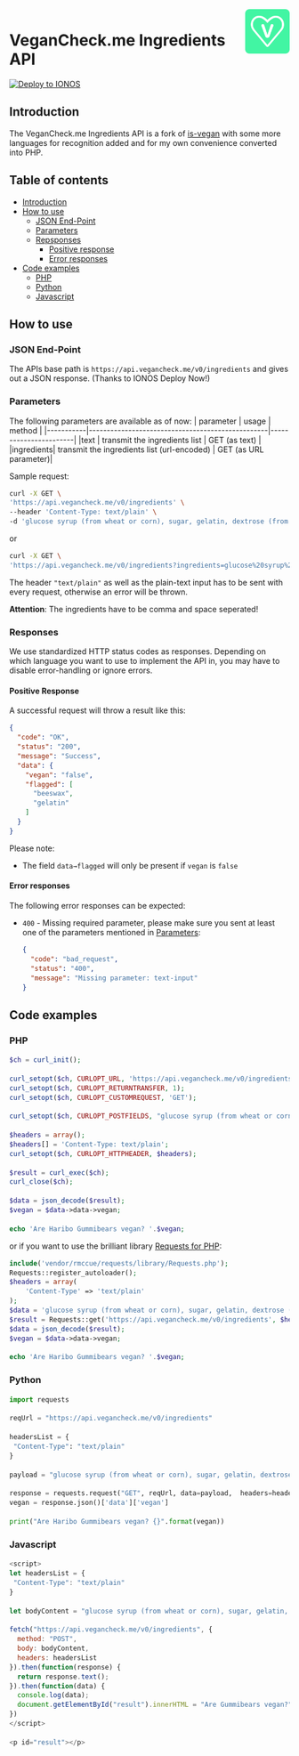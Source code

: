 <img width="80px" src="https://raw.githubusercontent.com/JokeNetwork/vegancheck.me/main/img/hero_icon.png" align="right" alt="VeganCheck Logo">

# VeganCheck.me Ingredients API
[![Deploy to IONOS](https://images.ionos.space/deploy-now-icons/deploy-to-ionos-btn.svg)](https://ionos.space/setup?repo=https://github.com/JokeNetwork/vegan-ingredients-api)

## Introduction
The VeganCheck.me Ingredients API is a fork of [is-vegan](https://github.com/hmontazeri/is-vegan) with some more languages for recognition added and for my own convenience converted into PHP.

## Table of contents
- [Introduction](#introduction)
- [How to use](#how-to-use)
  - [JSON End-Point](#json-end-point)
  - [Parameters](#parameters)
  - [Repsponses](#responses)
    - [Positive response](#positive-response)
    - [Error responses](#error-responses)
- [Code examples](#code-examples)
  - [PHP](#php)
  - [Python](#python)
  - [Javascript](#javascript)

## How to use
### JSON End-Point
The APIs base path is `https://api.vegancheck.me/v0/ingredients` and gives out a JSON response. (Thanks to IONOS Deploy Now!) 

### Parameters
The following parameters are available as of now:
| parameter | usage                                            | method                |
|-----------|--------------------------------------------------|-----------------------|
|text       | transmit the ingredients list                    | GET (as text)         |
|ingredients| transmit the ingredients list (url-encoded)      | GET (as URL parameter)|

Sample request:
  ````bash
  curl -X GET \
  'https://api.vegancheck.me/v0/ingredients' \
  --header 'Content-Type: text/plain' \
  -d 'glucose syrup (from wheat or corn), sugar, gelatin, dextrose (from wheat or corn), contains less than 2% of: citric acid, atrificial flavors, natural flavors, palm oil, palm kernel oil, carnabua wax, beeswax, yellow 5, red 40, blue 1.'
  ````
  or 
  ````bash
  curl -X GET \
  'https://api.vegancheck.me/v0/ingredients?ingredients=glucose%20syrup%20(from%20wheat%20or%20corn)%2C%20sugar%2C%20gelatin%2C%20dextrose%20(from%20wheat%20or%20corn)%2C%20contains%20less%20than%202%25%20of%3A%20citric%20acid%2C%20atrificial%20flavors%2C%20natural%20flavors%2C%20palm%20oil%2C%20palm%20kernel%20oil%2C%20carnabua%20wax%2C%20beeswax%2C%20yellow%205%2C%20red%2040%2C%20blue%201' \
  ````
The header `"text/plain"` as well as the plain-text input has to be sent with every request, otherwise an error will be thrown.

**Attention**: The ingredients have to be comma and space seperated!

### Responses
We use standardized HTTP status codes as responses. 
Depending on which language you want to use to implement the API in, you may have to disable error-handling or ignore errors.

#### Positive Response
A successful request will throw a result like this:
````json
{
  "code": "OK",
  "status": "200",
  "message": "Success",
  "data": {
    "vegan": "false",
    "flagged": [
      "beeswax",
      "gelatin"
    ]
  }
}
````
Please note:
* The field `data→flagged` will only be present if `vegan` is `false`

#### Error responses
The following error responses can be expected:

* `400` - Missing required parameter, please make sure you sent at least one of the parameters mentioned in [Parameters](#Parameters):
  ````json
  {
    "code": "bad_request",
    "status": "400",
    "message": "Missing parameter: text-input"
  }
  ````

## Code examples
### PHP
````php
$ch = curl_init();

curl_setopt($ch, CURLOPT_URL, 'https://api.vegancheck.me/v0/ingredients');
curl_setopt($ch, CURLOPT_RETURNTRANSFER, 1);
curl_setopt($ch, CURLOPT_CUSTOMREQUEST, 'GET');

curl_setopt($ch, CURLOPT_POSTFIELDS, "glucose syrup (from wheat or corn), sugar, gelatin, dextrose (from wheat or corn), contains less than 2% of: citric acid, atrificial flavors, natural flavors, palm oil, palm kernel oil, carnabua wax, beeswax, yellow 5, red 40, blue 1.");

$headers = array();
$headers[] = 'Content-Type: text/plain';
curl_setopt($ch, CURLOPT_HTTPHEADER, $headers);

$result = curl_exec($ch);
curl_close($ch);

$data = json_decode($result);
$vegan = $data->data->vegan;

echo 'Are Haribo Gummibears vegan? '.$vegan;
````
or if you want to use the brilliant library [Requests for PHP](https://github.com/WordPress/Requests):
````php
include('vendor/rmccue/requests/library/Requests.php');
Requests::register_autoloader();
$headers = array(
    'Content-Type' => 'text/plain'
);
$data = 'glucose syrup (from wheat or corn), sugar, gelatin, dextrose (from wheat or corn), contains less than 2% of: citric acid, atrificial flavors, natural flavors, palm oil, palm kernel oil, carnabua wax, beeswax, yellow 5, red 40, blue 1.';
$result = Requests::get('https://api.vegancheck.me/v0/ingredients', $headers, $data);
$data = json_decode($result);
$vegan = $data->data->vegan;

echo 'Are Haribo Gummibears vegan? '.$vegan;
````

### Python
````py
import requests

reqUrl = "https://api.vegancheck.me/v0/ingredients"

headersList = {
 "Content-Type": "text/plain" 
}

payload = "glucose syrup (from wheat or corn), sugar, gelatin, dextrose (from wheat or corn), contains less than 2% of: citric acid, atrificial flavors, natural flavors, palm oil, palm kernel oil, carnabua wax, beeswax, yellow 5, red 40, blue 1."

response = requests.request("GET", reqUrl, data=payload,  headers=headersList)
vegan = response.json()['data']['vegan']

print("Are Haribo Gummibears vegan? {}".format(vegan))
````

### Javascript
````js
<script>
let headersList = {
 "Content-Type": "text/plain"
}

let bodyContent = "glucose syrup (from wheat or corn), sugar, gelatin, dextrose (from wheat or corn), contains less than 2% of: citric acid, atrificial flavors, natural flavors, palm oil, palm kernel oil, carnabua wax, beeswax, yellow 5, red 40, blue 1.";

fetch("https://api.vegancheck.me/v0/ingredients", { 
  method: "POST",
  body: bodyContent,
  headers: headersList
}).then(function(response) {
  return response.text();
}).then(function(data) {
  console.log(data);
  document.getElementById("result").innerHTML = "Are Gummibears vegan?" + obj.data.vegan;
})
</script>

<p id="result"></p>
````
